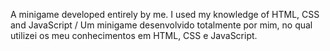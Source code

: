 A minigame developed entirely by me. I used my knowledge of HTML, CSS and JavaScript / Um minigame desenvolvido totalmente por mim, no qual utilizei os meu conhecimentos em HTML, CSS e JavaScript.
